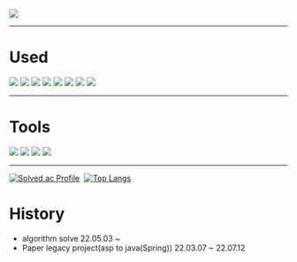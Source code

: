 <img src="https://capsule-render.vercel.app/api?type=Waving&color=0f4c81&height=300&section=header&text=Welcome&desc=Hello%20Kdonghs%20portfolio&fontSize=70&fontColor=f4f5f0&fontAlign=80&fontAlignY=40&descAlign=80&descAlignY=50" />
<hr>

# Used

 <div aligin = center>
  <img src="https://img.shields.io/badge/java-3DDC84?style=flat-square&logo=CoffeeScript&logoColor=white"/>
  <img src="https://img.shields.io/badge/Spring-6DB33F?style=flat-square&logo=Spring&logoColor=white"/>
  <img src="https://img.shields.io/badge/Spring Boot-6DB33F?style=flat-square&logo=Spring Boot&logoColor=white"/>
  <img src="https://img.shields.io/badge/Gradle-02303A?style=flat-square&logo=Gradle&logoColor=white"/>
  <img src="https://img.shields.io/badge/Python-Python?style=flat-square&logo=Python&logoColor=white"/>
  <img src="https://img.shields.io/badge/HTML5-E34F26?style=flat-square&logo=HTML5&logoColor=white"/>
  <img src="https://img.shields.io/badge/CSS3-1572B6?style=flat-square&logo=CSS3&logoColor=white"/>
  <img src="https://img.shields.io/badge/JavaScript-F7DF1E?style=flat-square&logo=JavaScript&logoColor=white"/>
</div>
<hr>

# Tools

<div aligin = center>
  <img src="https://img.shields.io/badge/Intelij-000000?style=flat-square&logo=IntelliJ IDEA&logoColor=white"/>
  <img src="https://img.shields.io/badge/PyCharm-000000?style=flat-square&logo=PyCharm&logoColor=white"/>
  <img src="https://img.shields.io/badge/GitHub-181717?style=flat-square&logo=GitHub&logoColor=white"/>
  <img src="https://img.shields.io/badge/Android Studio-3DDC84?style=flat-square&logo=Android Studio&logoColor=white"/>
</div>
<hr>

[![Solved.ac Profile](http://mazassumnida.wtf/api/generate_badge?boj=kimdhs)](https://solved.ac/kimdhs/)&nbsp;&nbsp;[![Top Langs](https://github-readme-stats.vercel.app/api/top-langs/?username=Kdonghs&layout=compact)](https://github.com/anuraghazra/github-readme-stats)

# History
* algorithm solve 22.05.03 ~
* Paper legacy project(asp to java(Spring)) 22.03.07 ~ 22.07.12
